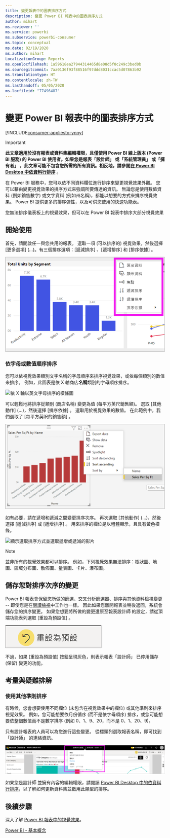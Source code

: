 ```yaml
---
title: 變更報表中的圖表排序方式
description: 變更 Power BI 報表中的圖表排序方式
author: mihart
ms.reviewer: ''
ms.service: powerbi
ms.subservice: powerbi-consumer
ms.topic: conceptual
ms.date: 02/19/2020
ms.author: mihart
LocalizationGroup: Reports
ms.openlocfilehash: 1a59618ea27944314465d8e08d5f0c249c3bed0b
ms.sourcegitcommit: 7aa0136f93f88516f97ddd8031ccac5d07863b92
ms.translationtype: HT
ms.contentlocale: zh-TW
ms.lasthandoff: 05/05/2020
ms.locfileid: "77496487"
---
```

# <a name="change-how-a-chart-is-sorted-in-a-power-bi-report"></a>變更 Power BI 報表中的圖表排序方式

[!INCLUDE[consumer-appliesto-ynny](../includes/consumer-appliesto-ynny.md)]


> [!IMPORTANT]
> **此文章適用於沒有報表或資料集編輯權限，且僅使用 Power BI 線上版本 (Power BI 服務) 的 Power BI 使用者。如果您是報表「設計師」  或「系統管理員」  或「擁有者」  ，此文章可能不包含您所需的所有資訊。相反地，請參閱[在 Power BI Desktop 中依資料行排序](../desktop-sort-by-column.md)** 。

在 Power BI 服務中，您可以依不同資料欄位進行排序來變更視覺效果外觀。 您可以藉由變更視覺效果的排序方式來強調所要傳達的資訊。 無論您是使用數值資料 (例如銷售數字) 或文字資料 (例如州名稱)，都能以想要的方式來排序視覺效果。 Power BI 提供更多的排序彈性，以及可供您使用的快速功能表。 

您無法排序儀表板上的視覺效果，但可以在 Power BI 報表中排序大部分視覺效果 

## <a name="get-started"></a>開始使用

首先，請開啟任一與您共用的報表。 選取一項 (可以排序的) 視覺效果，然後選擇 [更多選項]  (...)。有三個排序選項：[遞減排序]  、[遞增排序]  和 [排序依據]  。 
    

![依 X 軸以英文字母排序的橫條圖](media/end-user-change-sort/power-bi-more-actions.png)

### <a name="sort-alphabetically-or-numerically"></a>依字母或數值順序排序

您可以依視覺效果類別文字名稱的字母順序來排序視覺效果，或依每個類別的數值來排序。 例如，此圖表是依 X 軸商店**名稱**類別的字母順序排序。

![依 X 軸以英文字母排序的橫條圖](media/end-user-change-sort/powerbi-sort-category.png)

可以輕鬆地將排序從類別 (商店名稱) 變更為值 (每平方英尺銷售額)。 選取 [其他動作]  (...)，然後選擇 [排序依據]  。 選取用於視覺效果的數值。  在此範例中，我們選取了 [每平方英呎的銷售額]  。

![顯示依序選取 [排序依據] 和某個值的螢幕擷取畫面](media/end-user-change-sort/power-bi-sort-value.png)

如有必要，請在遞增和遞減之間變更排序次序。  再次選取 [其他動作]  (...)，然後選擇 [遞減排序]  或 [遞增排序]  。 用來排序的欄位是以粗體顯示，且具有黃色橫條。

   ![顯示選取排序方式並選取遞增或遞減的影片](media/end-user-change-sort/sort.gif)

> [!NOTE]
> 並非所有的視覺效果都可以排序。 例如，下列視覺效果無法排序：樹狀圖、地圖、區域分布圖、散佈圖、量表圖、卡片、瀑布圖。

## <a name="saving-changes-you-make-to-sort-order"></a>儲存您對排序次序的變更
Power BI 報表會保留您所做的篩選、交叉分析篩選器、排序與其他資料檢視變更 -- 即使您是在[閱讀檢視](end-user-reading-view.md)中工作也一樣。 因此如果您離開報表並稍後返回，系統會儲存您的排序變更。  如果您想要將所做的變更還原至報表設計師  的設定，請從頂端功能表列選取 [重設為預設值]  。 

![永續性排序](media/end-user-change-sort/power-bi-reset.png)

不過，如果 [重設為預設值]  按鈕呈現灰色，則表示報表「設計師」  已停用儲存 (保留) 變更的功能。

<a name="other"></a>
## <a name="considerations-and-troubleshooting"></a>考量與疑難排解

### <a name="sorting-using-other-criteria"></a>使用其他準則排序
有時候，您會想要使用不同欄位 (未包含在視覺效果中的欄位) 或其他準則來排序視覺效果。  例如，您可能想要依月份循序 (而不是依字母順序) 排序，或您可能想要依整個數值而不是數字排序 (例如 0、1、9、20，而不是 0、1、20、9)。  

只有設計報表的人員可以為您進行這些變更。 從標頭列選取報表名稱，即可找到「設計師」  的連絡資訊。

![顯示連絡資訊的下拉式清單](media/end-user-change-sort/power-bi-contact.png)

如果您是設計師  並擁有內容的編輯權限，請閱讀 [Power BI Desktop 中的依資料行排序](../desktop-sort-by-column.md)，以了解如何更新資料集並啟用此類型的排序。

## <a name="next-steps"></a>後續步驟
深入了解 [Power BI 報表中的視覺效果](end-user-visualizations.md)。

[Power BI - 基本概念](end-user-basic-concepts.md)
